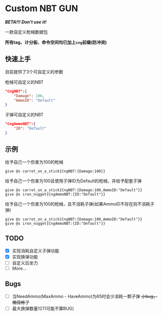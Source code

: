 # Custom NBT GUN

***BETA!!! Don't use it!***

一款自定义枪械数据包

**所有tag、计分板、命令空间均已加上`cng`前缀(防冲突)**

## 快速上手

目前提供了3个可自定义的参数

枪械可自定义的NBT
```JSON
"CngNBT":{
    "Damage": 100,
    "AmmoID": "Default"
}
```

子弹可自定义的NBT
```JSON
"CngAmmoNBT":{
    "ID": "Default"
}
```

## 示例

给予自己一个伤害为100的枪械
```MCFUNCTION
give @s carrot_on_a_stick{CngNBT:{Damage:100}}
```

给予自己一个伤害为100且使用子弹ID为Default的枪械，并给予配套子弹
```MCFUNCTION
give @s carrot_on_a_stick{CngNBT:{Damage:100,AmmoID:"Default"}}
give @s iron_nugget{CngAmmoNBT:{ID:"Default"}}
```

给予自己一个伤害为100的枪械，且不消耗子弹(如果AmmoID不存在则不消耗子弹)
```MCFUNCTION
give @s carrot_on_a_stick{CngNBT:{Damage:100,AmmoID:"Default"}}
give @s iron_nugget{CngAmmoNBT:{ID:"Default"}}
```

## TODO

- [x] 实现消耗自定义子弹功能
- [x] 实现换弹功能
- [ ] 自定义后坐力
- [ ] More...

## Bugs

- [ ] 当NeedAmmo(MaxAmmo - HaveAmmo)为65时会少消耗一颗子弹 ~~小bug，懒得修了~~
- [ ] 最大换弹数量127(可能不算BUG)
